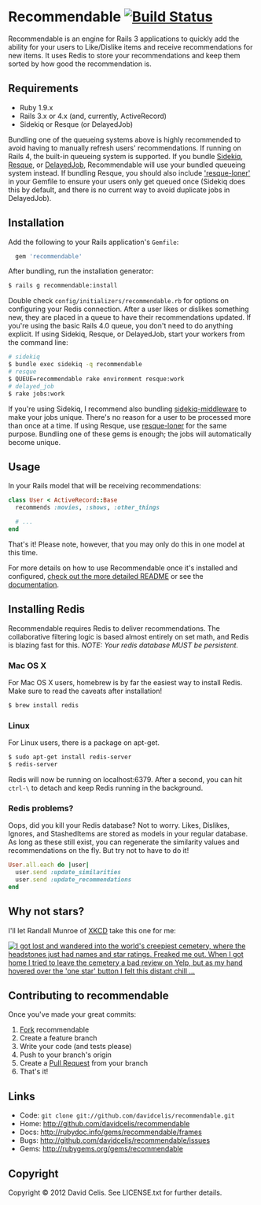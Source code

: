 # Recommendable [![Build Status](https://secure.travis-ci.org/davidcelis/recommendable.png)](http://travis-ci.org/davidcelis/recommendable)

Recommendable is an engine for Rails 3 applications to quickly add the ability for your users to Like/Dislike items and receive recommendations for new items. It uses Redis to store your recommendations and keep them sorted by how good the recommendation is.

Requirements
------------
* Ruby 1.9.x
* Rails 3.x or 4.x (and, currently, ActiveRecord)
* Sidekiq or Resque (or DelayedJob)

Bundling one of the queueing systems above is highly recommended to avoid having to manually refresh users' recommendations. If running on Rails 4, the built-in queueing system is supported. If you bundle [Sidekiq][sidekiq], [Resque][resque], or [DelayedJob][delayed_job], Recommendable will use your bundled queueing system instead. If bundling Resque, you should also include ['resque-loner'][resque-loner] in your Gemfile to ensure your users only get queued once (Sidekiq does this by default, and there is no current way to avoid duplicate jobs in DelayedJob).

Installation
------------

Add the following to your Rails application's `Gemfile`:

``` ruby
  gem 'recommendable'
```

After bundling, run the installation generator:

``` bash
$ rails g recommendable:install
```

Double check `config/initializers/recommendable.rb` for options on configuring your Redis connection. After a user likes or dislikes something new, they are placed in a queue to have their recommendations updated. If you're using the basic Rails 4.0 queue, you don't need to do anything explicit. If using Sidekiq, Resque, or DelayedJob, start your workers from the command line:

``` bash
# sidekiq
$ bundle exec sidekiq -q recommendable
# resque
$ QUEUE=recommendable rake environment resque:work
# delayed_job
$ rake jobs:work
```

If you're using Sidekiq, I recommend also bundling [sidekiq-middleware][sidekiq-middleware] to make your jobs unique. There's no reason for a user to be processed more than once at a time. If using Resque, use [resque-loner][resque-loner] for the same purpose. Bundling one of these gems is enough; the jobs will automatically become unique.

Usage
-----

In your Rails model that will be receiving recommendations:

``` ruby
class User < ActiveRecord::Base
  recommends :movies, :shows, :other_things

  # ...
end
```

That's it! Please note, however, that you may only do this in one model at this time.

For more details on how to use Recommendable once it's installed and configured, [check out the more detailed README][recommendable] or see the [documentation][documentation].

Installing Redis
----------------

Recommendable requires Redis to deliver recommendations. The collaborative filtering logic is based almost entirely on set math, and Redis is blazing fast for this. _NOTE: Your redis database MUST be persistent._

### Mac OS X

For Mac OS X users, homebrew is by far the easiest way to install Redis. Make sure to read the caveats after installation!

``` bash
$ brew install redis
```

### Linux

For Linux users, there is a package on apt-get.

``` bash
$ sudo apt-get install redis-server
$ redis-server
```

Redis will now be running on localhost:6379. After a second, you can hit `ctrl-\` to detach and keep Redis running in the background.

### Redis problems?

Oops, did you kill your Redis database? Not to worry. Likes, Dislikes, Ignores,
and StashedItems are stored as models in your regular database. As long as these
still exist, you can regenerate the similarity values and recommendations on the
fly. But try not to have to do it!

``` ruby
User.all.each do |user|
  user.send :update_similarities
  user.send :update_recommendations
end
```

Why not stars?
--------------
I'll let Randall Munroe of [XKCD](http://xkcd.com/) take this one for me:

[![I got lost and wandered into the world's creepiest cemetery, where the headstones just had names and star ratings. Freaked me out. When I got home I tried to leave the cemetery a bad review on Yelp, but as my hand hovered over the 'one star' button I felt this distant chill ...](http://imgs.xkcd.com/comics/star_ratings.png)](http://xkcd.com/1098/)

Contributing to recommendable
-----------------------------

Once you've made your great commits:

1. [Fork][forking] recommendable
2. Create a feature branch
3. Write your code (and tests please)
4. Push to your branch's origin
5. Create a [Pull Request][pull requests] from your branch
6. That's it!

Links
-----
* Code: `git clone git://github.com/davidcelis/recommendable.git`
* Home: <http://github.com/davidcelis/recommendable>
* Docs: <http://rubydoc.info/gems/recommendable/frames>
* Bugs: <http://github.com/davidcelis/recommendable/issues>
* Gems: <http://rubygems.org/gems/recommendable>

Copyright
---------

Copyright © 2012 David Celis. See LICENSE.txt for
further details.

[stars]: http://davidcelis.com/blog/2012/02/01/why-i-hate-five-star-ratings/
[sidekiq]: https://github.com/mperham/sidekiq
[sidekiq-middleware]: https://github.com/krasnoukhov/sidekiq-middleware
[delayed_job]: https://github.com/tobi/delayed_job
[resque]: https://github.com/defunkt/resque
[resque-loner]: https://github.com/jayniz/resque-loner
[forking]: http://help.github.com/forking/
[pull requests]: http://help.github.com/pull-requests/
[collaborative filtering]: http://davidcelis.com/blog/2012/02/07/collaborative-filtering-with-likes-and-dislikes/
[recommendable]: http://davidcelis.github.com/recommendable/
[documentation]: http://rubydoc.info/gems/recommendable/frames
